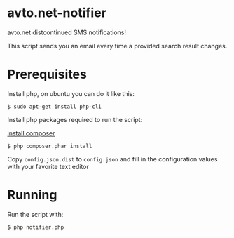 # avto.net-notifier

avto.net distcontinued SMS notifications!

This script sends you an email every time a provided search result changes.

Prerequisites
=============

Install php, on ubuntu you can do it like this:

    $ sudo apt-get install php-cli

Install php packages required to run the script:

[install composer](https://getcomposer.org/doc/00-intro.md)

	$ php composer.phar install

Copy `config.json.dist` to `config.json` and fill in the configuration values with your favorite text editor

Running
=======

Run the script with:

    $ php notifier.php
